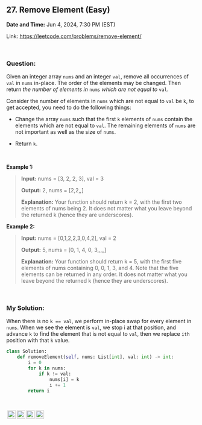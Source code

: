 ## 27. Remove Element (Easy)
**Date and Time:** Jun 4, 2024, 7:30 PM (EST)

Link: https://leetcode.com/problems/remove-element/

<br>

### Question:
Given an integer array `nums` and an integer `val`, remove all occurrences of `val` in `nums` in-place. The order of the elements may be changed. Then return _the number of elements in_ `nums` _which are not equal to_ `val`.

Consider the number of elements in `nums` which are not equal to `val` be `k`, to get accepted, you need to do the following things:

- Change the array `nums` such that the first `k` elements of `nums` contain the elements which are not equal to `val`. The remaining elements of `nums` are not important as well as the size of `nums`.

- Return `k`.

<br>

**Example 1:**
> **Input:** nums = [3, 2, 2, 3], val = 3
> 
> **Output:** 2, nums = [2,2,_,_]
>
> **Explanation:** Your function should return k = 2, with the first two elements of nums being 2.
> It does not matter what you leave beyond the returned k (hence they are underscores).

**Example 2:**
> **Input:** nums = [0,1,2,2,3,0,4,2], val = 2
> 
> **Output:** 5, nums = [0, 1, 4, 0, 3,_,_,_]
>
> **Explanation:** Your function should return k = 5, with the first five elements of nums containing 0, 0, 1, 3, and 4.
Note that the five elements can be returned in any order. It does not matter what you leave beyond the returned k (hence they are underscores).

<br>

### My Solution:
When there is no `k == val`, we perform in-place swap for every element in `nums`. When we see the element is `val`, we stop i at that position, and 
advance `k` to find the element that is not equal to `val`, then we replace `ith` position with that `k` value.
```python
class Solution:
    def removeElement(self, nums: List[int], val: int) -> int:
        i = 0
        for k in nums:
            if k != val:
                nums[i] = k
                i += 1
        return i
```

<br>

<img style="height:22px!important;margin-left:3px;vertical-align:text-bottom;" src="https://mirrors.creativecommons.org/presskit/icons/cc.svg?ref=chooser-v1" alt="CC BY-NC-SA" title="CC BY-NC-SA"><img style="height:22px!important;margin-left:3px;vertical-align:text-bottom;" src="https://mirrors.creativecommons.org/presskit/icons/by.svg?ref=chooser-v1" alt="BY: credit must be given to the creator" title="BY: credit must be given to the creator"><img style="height:22px!important;margin-left:3px;vertical-align:text-bottom;" src="https://mirrors.creativecommons.org/presskit/icons/nc.svg?ref=chooser-v1" alt="NC: Only noncommercial uses of the work are permitted" title="NC: Only noncommercial uses of the work are permitted"><img style="height:22px!important;margin-left:3px;vertical-align:text-bottom;" src="https://mirrors.creativecommons.org/presskit/icons/sa.svg?ref=chooser-v1" alt="SA: Adaptations must be shared under the same terms" title="SA: Adaptations must be shared under the same terms">